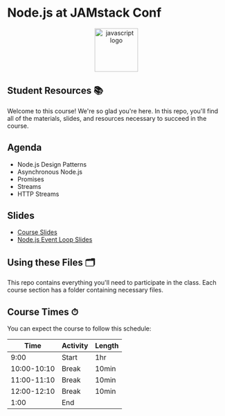 # Node.js at JAMstack Conf

<p align="center">
<img src="https://upload.wikimedia.org/wikipedia/commons/thumb/6/6a/JavaScript-logo.png/600px-JavaScript-logo.png" width="100" alt="javascript logo"/>
</p>

## Student Resources 📚

Welcome to this course! We're so glad you're here. In this repo, you'll find all of the materials, slides, and resources necessary to succeed in the course.

## Agenda

- Node.js Design Patterns
- Asynchronous Node.js
- Promises
- Streams
- HTTP Streams

## Slides

- [Course Slides](https://slides.com/moonhighway/nodejs-jamstack/)
- [Node.js Event Loop Slides](https://docs.google.com/presentation/d/1kV-kdTuHJ0geVoy5hiQwiP8GkU2wy4kQawqUYB3A9OY/edit?usp=sharing)

## Using these Files 🗂

This repo contains everything you'll need to participate in the class. Each course section has a folder containing necessary files.

## Course Times ⏱

You can expect the course to follow this schedule:

| Time        | Activity | Length |
| ----------- | -------- | ------ |
| 9:00        | Start    | 1hr    |
| 10:00-10:10 | Break    | 10min  |
| 11:00-11:10 | Break    | 10min  |
| 12:00-12:10 | Break    | 10min  |
| 1:00        | End      |
